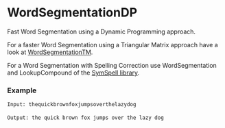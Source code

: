 # WordSegmentationDP
Fast Word Segmentation using a Dynamic Programming approach.

For a faster Word Segmentation using a Triangular Matrix approach have a look at [WordSegmentationTM](https://github.com/wolfgarbe/WordSegmentationTM).

For a Word Segmentation with Spelling Correction use WordSegmentation and LookupCompound of the [SymSpell library](https://github.com/wolfgarbe/SymSpell).


### Example
`Input: thequickbrownfoxjumpsoverthelazydog`
<br><br>
`Output: the quick brown fox jumps over the lazy dog`
